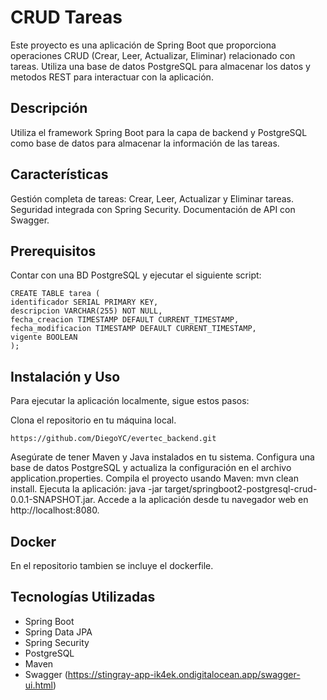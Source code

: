 # CRUD Tareas
Este proyecto es una aplicación de Spring Boot que proporciona operaciones CRUD (Crear, Leer, Actualizar, Eliminar) relacionado con tareas. Utiliza una base de datos PostgreSQL para almacenar los datos y metodos REST para interactuar con la aplicación.

## Descripción
Utiliza el framework Spring Boot para la capa de backend y PostgreSQL como base de datos para almacenar la información de las tareas.

## Características
Gestión completa de tareas: Crear, Leer, Actualizar y Eliminar tareas.
Seguridad integrada con Spring Security.
Documentación de API con Swagger.

## Prerequisitos
Contar con una BD PostgreSQL y ejecutar el siguiente script:

```
CREATE TABLE tarea (
identificador SERIAL PRIMARY KEY,
descripcion VARCHAR(255) NOT NULL,
fecha_creacion TIMESTAMP DEFAULT CURRENT_TIMESTAMP,
fecha_modificacion TIMESTAMP DEFAULT CURRENT_TIMESTAMP,
vigente BOOLEAN
);
```


## Instalación y Uso
Para ejecutar la aplicación localmente, sigue estos pasos:

Clona el repositorio en tu máquina local.

```
https://github.com/DiegoYC/evertec_backend.git
```

Asegúrate de tener Maven y Java instalados en tu sistema.
Configura una base de datos PostgreSQL y actualiza la configuración en el archivo application.properties.
Compila el proyecto usando Maven: mvn clean install.
Ejecuta la aplicación: java -jar target/springboot2-postgresql-crud-0.0.1-SNAPSHOT.jar.
Accede a la aplicación desde tu navegador web en http://localhost:8080.

## Docker
En el repositorio tambien se incluye el dockerfile.

## Tecnologías Utilizadas
* Spring Boot
* Spring Data JPA
* Spring Security
* PostgreSQL
* Maven
* Swagger (https://stingray-app-ik4ek.ondigitalocean.app/swagger-ui.html)